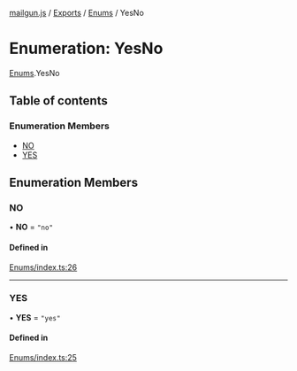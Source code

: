 [mailgun.js](../README.md) / [Exports](../modules.md) / [Enums](../modules/Enums.md) / YesNo

# Enumeration: YesNo

[Enums](../modules/Enums.md).YesNo

## Table of contents

### Enumeration Members

- [NO](Enums.YesNo.md#no)
- [YES](Enums.YesNo.md#yes)

## Enumeration Members

### NO

• **NO** = ``"no"``

#### Defined in

[Enums/index.ts:26](https://github.com/mailgun/mailgun.js/blob/9d7076d/lib/Enums/index.ts#L26)

___

### YES

• **YES** = ``"yes"``

#### Defined in

[Enums/index.ts:25](https://github.com/mailgun/mailgun.js/blob/9d7076d/lib/Enums/index.ts#L25)
